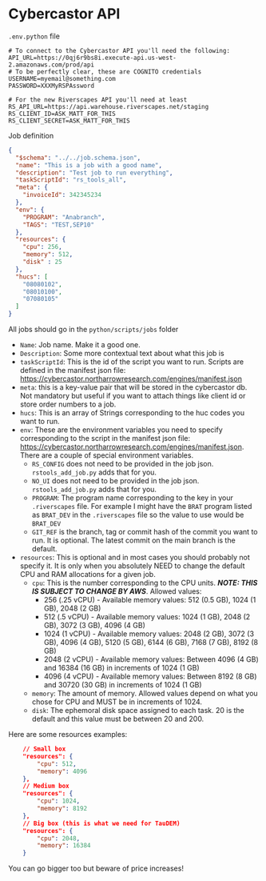 # Cybercastor API

`.env.python` file

```
# To connect to the Cybercastor API you'll need the following:
API_URL=https://0qj6r9bs8i.execute-api.us-west-2.amazonaws.com/prod/api
# To be perfectly clear, these are COGNITO credentials
USERNAME=myemail@something.com
PASSWORD=XXXMyRSPAssword

# For the new Riverscapes API you'll need at least 
RS_API_URL=https://api.warehouse.riverscapes.net/staging
RS_CLIENT_ID=ASK_MATT_FOR_THIS
RS_CLIENT_SECRET=ASK_MATT_FOR_THIS
```

Job definition

```json
{
  "$schema": "../../job.schema.json",
  "name": "This is a job with a good name",
  "description": "Test job to run everything",
  "taskScriptId": "rs_tools_all",
  "meta": {
    "invoiceId": 342345234
  },
  "env": {
    "PROGRAM": "Anabranch",
    "TAGS": "TEST,SEP10"
  },
  "resources": {
    "cpu": 256,
    "memory": 512,
    "disk" : 25
  },
  "hucs": [
    "08080102",
    "08010100",
    "07080105"
  ]
}
```

All jobs should go in the `python/scripts/jobs` folder

* `Name`: Job name. Make it a good one. 
* `Description`: Some more contextual text about what this job is
* `taskScriptId`: This is the id of the script you want to run. Scripts are defined in the manifest json file: <https://cybercastor.northarrowresearch.com/engines/manifest.json>
* `meta`: this is a key-value pair that will be stored in the cybercastor db. Not mandatory but useful if you want to attach things like client id or store order numbers to a job.
* `hucs`: This is an array of Strings corresponding to the huc codes you want to run.
* `env`: These are the environment variables you need to specify corresponding to the script in the manifest json file: <https://cybercastor.northarrowresearch.com/engines/manifest.json>. There are a couple of special environment variables.
    * `RS_CONFIG` does not need to be provided in the job json. `rstools_add_job.py` adds that for you.
    * `NO_UI` does not need to be provided in the job json. `rstools_add_job.py` adds that for you.
    * `PROGRAM`: The program name corresponding to the key in your `.riverscapes` file. For example I might have the `BRAT` program listed as `BRAT_DEV` in the `.riverscapes` file so the value to use would be `BRAT_DEV`
    * `GIT_REF` is the branch, tag or commit hash of the commit you want to run. It is optional. The latest commit on the main branch is the default.
* `resources`: This is optional and in most cases you should probably not specify it. It is only when you absolutely NEED to change the default CPU and RAM allocations for a given job.
  * `cpu`: This is the number corresponding to the CPU units. ***NOTE: THIS IS SUBJECT TO CHANGE BY AWS***. Allowed values:
      * 256 (.25 vCPU) - Available memory values: 512 (0.5 GB), 1024 (1 GB), 2048 (2 GB)
      * 512 (.5 vCPU) - Available memory values: 1024 (1 GB), 2048 (2 GB), 3072 (3 GB), 4096 (4 GB)
      * 1024 (1 vCPU) - Available memory values: 2048 (2 GB), 3072 (3 GB), 4096 (4 GB), 5120 (5 GB), 6144 (6 GB), 7168 (7 GB), 8192 (8 GB)
      * 2048 (2 vCPU) - Available memory values: Between 4096 (4 GB) and 16384 (16 GB) in increments of 1024 (1 GB)
      * 4096 (4 vCPU) - Available memory values: Between 8192 (8 GB) and 30720 (30 GB) in increments of 1024 (1 GB)
  * `memory`: The amount of memory. Allowed values depend on what you chose for CPU and MUST be in increments of 1024.
  * `disk`: The ephemoral disk space assigned to each task. 20 is the default and this value must be between 20 and 200.


Here are some resources examples:

```json
    // Small box
    "resources": {
        "cpu": 512,
        "memory": 4096
    },
    // Medium box
    "resources": {
        "cpu": 1024,
        "memory": 8192
    },
    // Big box (this is what we need for TauDEM)
    "resources": {
        "cpu": 2048,
        "memory": 16384
    }
```

You can go bigger too but beware of price increases!